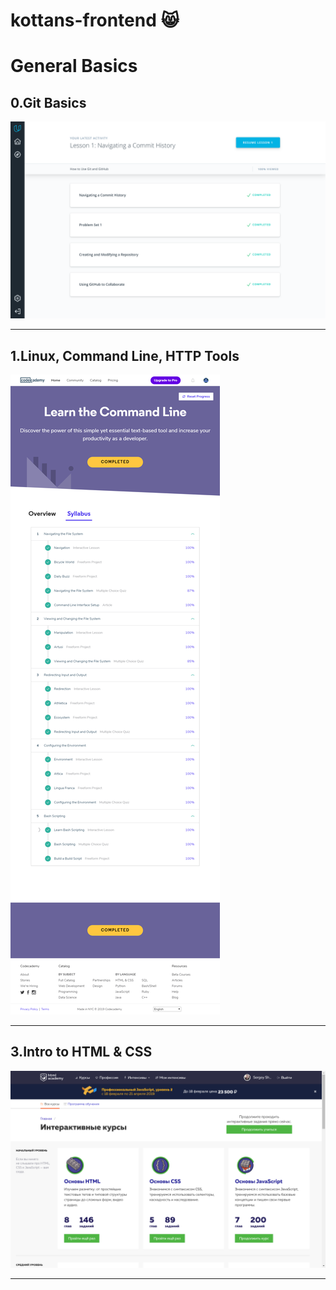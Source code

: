# kottans-frontend  :smile_cat:
# General Basics

## 0.Git Basics

![Git Basics screenshot](0/classroom.udacity.com_courses_ud775.png)

---

## 1.Linux, Command Line, HTTP Tools

![Command Line](1/command-line.png)

---

## 3.Intro to HTML & CSS

![HTML Academy](3/htmlacademy.ru_courses.png)

---

